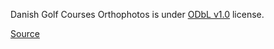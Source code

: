 Danish Golf Courses Orthophotos is under [ODbL v1.0](https://opendatacommons.org/licenses/odbl/1-0/) license.

[Source](https://www.kaggle.com/datasets/jacotaco/danish-golf-courses-orthophotos)